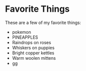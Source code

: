 # Favorite Things

These are a few of my favorite things:
- pokemon
- PINEAPPLES
- Raindrops on roses
- Whiskers on puppies
- Bright copper kettles
- Warm woolen mittens
- gg
